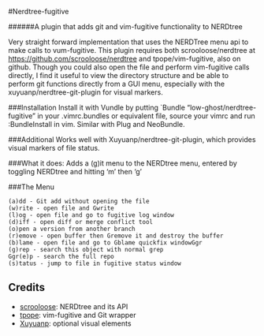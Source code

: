 #Nerdtree-fugitive

######A plugin that adds git and vim-fugitive functionality to NERDtree

Very straight forward implementation that uses the NERDTree menu api to make calls to vum-fugitive. This plugin requires both scrooloose/nerdtree at https://github.com/scrooloose/nerdtree and tpope/vim-fugitive, also on github. Though you could also open the file and perform vim-fugitive calls directly, I find it useful to view the directory structure and be able to perform git functions directly from a GUI menu, especially with the xuyuanp/nerdtree-git-plugin for visual markers.

###Installation
Install it with Vundle by putting
`Bundle “low-ghost/nerdtree-fugitive”
in your .vimrc.bundles or equivalent file, source your vimrc and run :BundleInstall in vim. Similar with Plug and NeoBundle.

###Additional
Works well with Xuyuanp/nerdtree-git-plugin, which provides visual markers of file status.

###What it does:
Adds a (g)it menu to the NERDtree menu, entered by toggling NERDtree and hitting ‘m’ then ‘g’

###The Menu

    (a)dd - Git add without opening the file
    (w)rite - open file and Gwrite
    (l)og - open file and go to fugitive log window
    (d)iff - open diff or merge conflict tool
    (o)pen a version from another branch
    (r)emove - open buffer then Gremove it and destroy the buffer
    (b)lame - open file and go to Gblame quickfix windowGgr
    (g)rep - search this object with normal grep
    Ggr(e)p - search the full repo
    (s)tatus - jump to file in fugitive status window

## Credits

*  [scrooloose](https://github.com/scrooloose): NERDtree and its API
*  [tpope](https://github.com/tpope/vim-fugitive): vim-fugitive and Git wrapper
*  [Xuyuanp](https://github.com/Xuyuanp/nerdtree-git-plugin): optional visual elements
